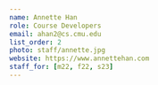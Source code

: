 ```yaml
---
name: Annette Han
role: Course Developers
email: ahan2@cs.cmu.edu
list_order: 2
photo: staff/annette.jpg
website: https://www.annettehan.com
staff_for: [m22, f22, s23]
---
```

